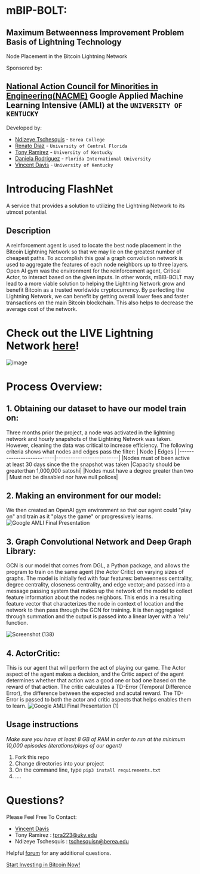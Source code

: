 <!--
Name of your teams' final project
-->
# mBIP-BOLT:
## Maximum Betweenness Improvement Problem Basis of Lightning Technology
Node Placement in the Bitcoin Lightning Network

Sponsored by:
## [National Action Council for Minorities in Engineering(NACME)](https://www.nacme.org) Google Applied Machine Learning Intensive (AMLI) at the `UNIVERSITY OF KENTUCKY`

<!--
List all of the members who developed the project and
link to each members respective GitHub profile
-->
Developed by: 
- [Ndizeye Tschesquis](https://github.com/cheskynd) - `Berea College`
- [Renato Diaz](https://github.com/NrgNinja) - `University of Central Florida` 
- [Tony Ramirez](https://github.com/tonypacheco223) - `University of Kentucky` 
- [Daniela Rodriguez](https://github.com/danirodrx) - `Florida International University`
- [Vincent Davis](https://github.com/davisv7) - `University of Kentucky`

# Introducing FlashNet
A service that provides a solution to utilizing the Lightning Network to its utmost potential.

## Description
<!--
Give a short description on what your project accomplishes and what tools is uses. In addition, you can drop screenshots directly into your README file to add them to your README. Take these from your presentations.
-->
A reinforcement agent is used to locate the best node placement in the Bitcoin Lightning Network so that we may lie on the greatest number of cheapest paths. To accomplish this goal a graph convolution network is used to aggregate the features of each node neighbors up to three layers. Open AI gym was the environment for the reinforcement agent, Critical Actor, to interact based on the given inputs. In other words, mBIB-BOLT may lead to a more viable solution to helping the Lightning Network grow and benefit Bitcoin as a trusted worldwide cryptocurrency. By perfecting the Lightning Network, we can benefit by getting overall lower fees and faster transactions on the main Bitcoin blockchain. This also helps to decrease the average cost of the network.


# Check out the LIVE Lightning Network [here](https://explorer.acinq.co/)!

![image](https://user-images.githubusercontent.com/81460060/128286302-b0f56847-ffc4-44a8-987c-ffdf1043998b.png)


# Process Overview:

## 1. Obtaining our dataset to have our model train on:
Three months prior the project, a node was activated in the lightning network and hourly snapshots of the Lightning Network was taken. However, cleaning the data was critical to increase efficiency. The following criteria shows what nodes and edges pass the filter:
|          Node            |        Edges             |
|--------------------------|--------------------------|
|Nodes must of been active at least 30 days since the the snapshot was taken |Capacity should be greaterthan 1,000,000 satoshi|
|Nodes must have a degree greater than two | Must not be dissabled nor have null polices|

## 2. Making an environment for our model:
We then created an OpenAI gym environment so that our agent could "play on" and train as it "plays the game" or progressively learns.
![Google AMLI Final Presentation ](https://user-images.githubusercontent.com/81537387/128651863-9dc011a0-d54c-44c4-a3bd-214d83114183.jpg)


## 3. Graph Convolutional Network and Deep Graph Library:
GCN is our model that comes from DGL, a Python package, and allows the program to train on the same agent (the Actor Critic) on varying sizes of graphs. The model is initially fed with four features: betweenness centrality, degree centrality, closeness centrality, and edge vector; and passed into a message passing system that makes up the network of the model to collect feature information about the nodes neighbors. This ends in a resulting feature vector that characterizes the node in context of location and the network to then pass through the GCN for training. It is then aggregated through summation and the output is passed into a linear layer with a 'relu' function.

![Screenshot (138)](https://user-images.githubusercontent.com/81537387/128651754-2fbe82ce-706d-4edd-8c1e-361630c826d0.png)

## 4. ActorCritic:
This is our agent that will perform the act of playing our game. The Actor aspect of the agent makes a decision, and the Critic aspect of the agent determines whether that action was a good one or bad one based on the reward of that action. The critic calculates a TD-Error (Temporal Difference Error), the difference between the expected and acutal reward. The TD-Error is passed to both the actor and critic aspects that helps enables them to learn.
![Google AMLI Final Presentation  (1)](https://user-images.githubusercontent.com/81537387/128651908-5ab9634b-9b30-42ec-8b80-17970b93b037.jpg)


## Usage instructions
<!--
Give details on how to install fork and install your project. You can get all of the python dependencies for your project by typing `pip3 freeze requirements.txt` on the system that runs your project. Add the generated `requirements.txt` to this repo.
-->
*Make sure you have at least 8 GB of RAM in order to run at the minimum 10,000 episodes (iterations/plays of our agent)*

1. Fork this repo
2. Change directories into your project
3. On the command line, type `pip3 install requirements.txt`
4. ....


# Questions? 
Please Feel Free To Contact:
- [Vincent Davis](https://github.com/davisv7)
- Tony Ramirez : tpra223@uky.edu 
- Ndizeye Tschesquis : tschesquisn@berea.edu

Helpful [forum](https://www.reddit.com/r/TheLightningNetwork/) for any additional questions.

[Start Investing in Bitcoin Now!](https://www.youtube.com/watch?v=dQw4w9WgXcQ)
